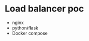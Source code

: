 # Load balancer poc
- nginx
- python/flask
- Docker compose














































































